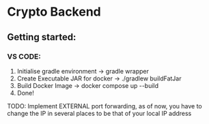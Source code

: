 # Crypto Backend

## Getting started: ##

### VS CODE: ###
1. Initialise gradle environment -> gradle wrapper
2. Create Executable JAR for docker -> ./gradlew buildFatJar
3. Build Docker Image -> docker compose up --build
4. Done!

TODO: Implement EXTERNAL port forwarding, as of now, you have to change the IP in several places to be that of your local IP address
